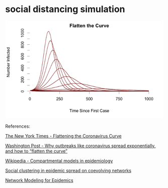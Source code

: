 # social distancing simulation

<p align="center">
  <img src="flatten_the_curve.png" style="max-width:100%;">
</p>


References:

[The New York Times - Flattening the Coronavirus Curve](https://www.nytimes.com/article/flatten-curve-coronavirus.html)

[Washington Post - Why outbreaks like coronavirus
spread exponentially, and
how to “flatten the curve”](https://www.washingtonpost.com/graphics/2020/world/corona-simulator/)

[Wikipedia - Compartmental models in epidemiology](https://en.wikipedia.org/wiki/Compartmental_models_in_epidemiology)

[Social clustering in epidemic spread on coevolving networks](https://journals.aps.org/pre/abstract/10.1103/PhysRevE.99.062301)

[Network Modeling for Epidemics](http://statnet.org/nme/)
